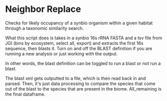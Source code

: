 Neighbor Replace
================
Checks for likely occupancy of a synbio organism within a given habitat through a taxonomic similarity search. 

What this script does is takes in a synbio 16s rRNA FASTA and a tsv file from JGI (bins by ecosystem, select all, export) and extracts the first 
16s sequence, then blasts it. Turn on and off the BLAST definition if you are running a new analysis or just working with the output. 

In other words, the blast definition can be toggled to run a blast or not run a blast. 

The blast xml gets outputted to a file, which is then read back in and parsed. Then, it's just data processing to compare the species that come out of the blast to the species 
that are present in the biome. All_remaining is the final dataframe. 


